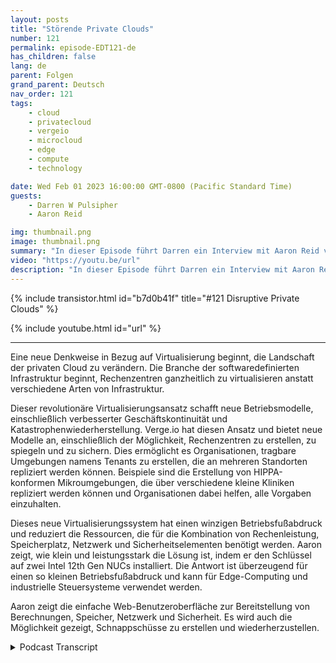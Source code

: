 ```yaml
---
layout: posts
title: "Störende Private Clouds"
number: 121
permalink: episode-EDT121-de
has_children: false
lang: de
parent: Folgen
grand_parent: Deutsch
nav_order: 121
tags:
    - cloud
    - privatecloud
    - vergeio
    - microcloud
    - edge
    - compute
    - technology

date: Wed Feb 01 2023 16:00:00 GMT-0800 (Pacific Standard Time)
guests:
    - Darren W Pulsipher
    - Aaron Reid

img: thumbnail.png
image: thumbnail.png
summary: "In dieser Episode führt Darren ein Interview mit Aaron Reid von Verge.io über ihre innovative Private-Cloud-Technologie, die private Clouds im Rechenzentrum und am Rand verfügbar macht."
video: "https://youtu.be/url"
description: "In dieser Episode führt Darren ein Interview mit Aaron Reid von Verge.io über ihre innovative Private-Cloud-Technologie, die private Clouds im Rechenzentrum und am Rand verfügbar macht."
---
```


<div>
{% include transistor.html id="b7d0b41f" title="#121 Disruptive Private Clouds" %}

{% include youtube.html id="url" %}
</div>

---

Eine neue Denkweise in Bezug auf Virtualisierung beginnt, die Landschaft der privaten Cloud zu verändern. Die Branche der softwaredefinierten Infrastruktur beginnt, Rechenzentren ganzheitlich zu virtualisieren anstatt verschiedene Arten von Infrastruktur.

Dieser revolutionäre Virtualisierungsansatz schafft neue Betriebsmodelle, einschließlich verbesserter Geschäftskontinuität und Katastrophenwiederherstellung. Verge.io hat diesen Ansatz und bietet neue Modelle an, einschließlich der Möglichkeit, Rechenzentren zu erstellen, zu spiegeln und zu sichern. Dies ermöglicht es Organisationen, tragbare Umgebungen namens Tenants zu erstellen, die an mehreren Standorten repliziert werden können. Beispiele sind die Erstellung von HIPPA-konformen Mikroumgebungen, die über verschiedene kleine Kliniken repliziert werden können und Organisationen dabei helfen, alle Vorgaben einzuhalten.

Dieses neue Virtualisierungssystem hat einen winzigen Betriebsfußabdruck und reduziert die Ressourcen, die für die Kombination von Rechenleistung, Speicherplatz, Netzwerk und Sicherheitselementen benötigt werden. Aaron zeigt, wie klein und leistungsstark die Lösung ist, indem er den Schlüssel auf zwei Intel 12th Gen NUCs installiert. Die Antwort ist überzeugend für einen so kleinen Betriebsfußabdruck und kann für Edge-Computing und industrielle Steuersysteme verwendet werden.

Aaron zeigt die einfache Web-Benutzeroberfläche zur Bereitstellung von Berechnungen, Speicher, Netzwerk und Sicherheit. Es wird auch die Möglichkeit gezeigt, Schnappschüsse zu erstellen und wiederherzustellen.



<details>
<summary> Podcast Transcript </summary>

<p></p>

</details>
